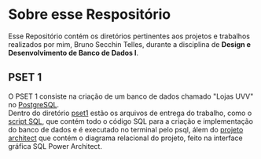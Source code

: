 # Sobre esse Respositório
Esse Repositório contém os diretórios pertinentes aos projetos e trabalhos realizados por mim, Bruno Secchin Telles, durante a disciplina de **Design e Desenvolvimento de Banco de Dados I**.

## PSET 1
O PSET 1 consiste na criação de um banco de dados chamado "Lojas UVV" no [PostgreSQL](https://www.postgresql.org/).<br />Dentro do diretório [pset1](https://github.com/Bruno-Secchin/uvv_bd1_cc1md/tree/main/pset1) estão os arquivos de entrega do trabalho, como o [script SQL](https://github.com/Bruno-Secchin/uvv_bd1_cc1md/blob/main/pset1/cc1md_202307860_postgresql.sql), que contém todo o código SQL para a criação e implementação do banco de dados e é executado no terminal pelo psql, álem do [projeto architect](https://github.com/Bruno-Secchin/uvv_bd1_cc1md/blob/main/pset1/cc1md_202307860_postgresql.pdf) que contém o diagrama relacional do projeto, feito na interface gráfica SQL Power Architect.

